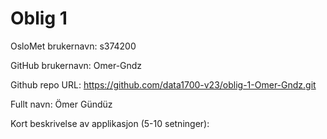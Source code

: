 Oblig 1
=======
OsloMet brukernavn: s374200

GitHub brukernavn: Omer-Gndz

Github repo URL: https://github.com/data1700-v23/oblig-1-Omer-Gndz.git

Fullt navn: Ömer Gündüz

Kort beskrivelse av applikasjon (5-10 setninger):
